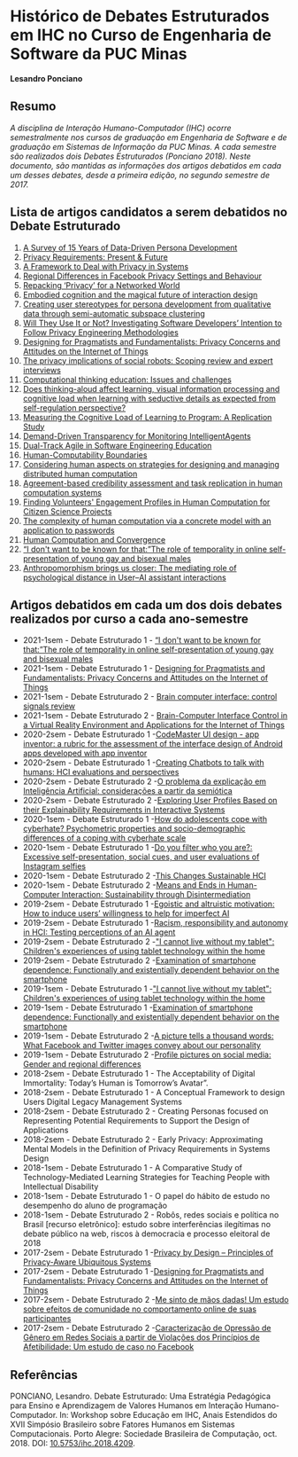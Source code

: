 # Histórico de Debates Estruturados em IHC no Curso de Engenharia de Software da PUC Minas

__Lesandro Ponciano__


## Resumo
_A disciplina de Interação Humano-Computador (IHC) ocorre semestralmente nos cursos de graduação em Engenharia de Software e de graduação em Sistemas de Informação da PUC Minas. A cada semestre são realizados dois Debates Estruturados (Ponciano 2018). Neste documento, são mantidas as informações dos artigos debatidos em cada um desses debates, desde a primeira edição, no segundo semestre de 2017._


## Lista de artigos candidatos a serem debatidos no Debate Estruturado

1. [A Survey of 15 Years of Data-Driven Persona Development](https://www.tandfonline.com/doi/full/10.1080/10447318.2021.1908670)
1. [Privacy Requirements: Present & Future](https://ieeexplore.ieee.org/document/7961663)
1. [A Framework to Deal with Privacy in Systems](https://ieeexplore.ieee.org/document/8937995/)
1. [Regional Differences in Facebook Privacy Settings and Behaviour](https://ieeexplore.ieee.org/abstract/document/8711954)
1. [Repacking ‘Privacy’ for a Networked World](https://rd.springer.com/article/10.1007%2Fs10606-017-9276-y)
1. [Embodied cognition and the magical future of interaction design](https://dl.acm.org/doi/10.1145/2442106.2442109)
1. [Creating user stereotypes for persona development from qualitative data through semi-automatic subspace clustering](https://link.springer.com/article/10.1007%2Fs11257-019-09252-5)
1. [Will They Use It or Not? Investigating Software Developers’ Intention to Follow Privacy Engineering Methodologies](https://doi.org/10.1145/3364224)
1. [Designing for Pragmatists and Fundamentalists: Privacy Concerns and Attitudes on the Internet of Things](https://dl.acm.org/doi/10.1145/3160504.3160545)
1. [The privacy implications of social robots: Scoping review and expert interviews](https://doi.org/10.1177/2050157919843961)
1. [Computational thinking education: Issues and challenges](https://www.sciencedirect.com/science/article/pii/S0747563219303978)
1. [Does thinking-aloud affect learning, visual information processing and cognitive load when learning with seductive details as expected from self-regulation perspective?](https://www.sciencedirect.com/science/article/pii/S0747563220301643)
1. [Measuring the Cognitive Load of Learning to Program: A Replication Study](https://doi.org/10.1145/3416465.3416468)
1. [Demand-Driven Transparency for Monitoring IntelligentAgents](https://doi.org/10.1109/THMS.2020.2988859)
1. [Dual-Track Agile in Software Engineering Education](https://doi.ieeecomputersociety.org/10.1109/ICSE-SEET.2019.00013)
1. [Human-Computability Boundaries](https://www.cs.dartmouth.edu/~sws/pubs/kisw2019.pdf)
1. [Considering human aspects on strategies for designing and managing distributed human computation](https://doi.org/10.1186/s13174-014-0010-4)
1. [Agreement-based credibility assessment and task replication in human computation systems](https://doi.org/10.1016/j.future.2018.05.028)
1. [Finding Volunteers' Engagement Profiles in Human Computation for Citizen Science Projects](https://arxiv.org/abs/1501.02134)
1. [The complexity of human computation via a concrete model with an application to passwords](https://doi.org/10.1073/pnas.1801839117)
1. [Human Computation and Convergence](https://arxiv.org/abs/1503.05959)
1. [“I don't want to be known for that:”The role of temporality in online self-presentation of young gay and bisexual males](https://doi.org/10.1016/j.chb.2021.106706)
1. [Anthropomorphism brings us closer: The mediating role of psychological distance in User–AI assistant interactions](https://doi.org/10.1016/j.chb.2021.106680)



## Artigos debatidos em cada um dos dois debates realizados por curso a cada ano-semestre

* 2021-1sem - Debate Estruturado 1 - [“I don't want to be known for that:”The role of temporality in online self-presentation of young gay and bisexual males](https://doi.org/10.1016/j.chb.2021.106706)
* 2021-1sem - Debate Estruturado 1 - [Designing for Pragmatists and Fundamentalists: Privacy Concerns and Attitudes on the Internet of Things](https://dl.acm.org/doi/10.1145/3160504.3160545)
* 2021-1sem - Debate Estruturado 2 - [Brain computer interface: control signals review](https://doi.org/10.1016/j.neucom.2016.10.024)
* 2021-1sem - Debate Estruturado 2 - [Brain-Computer Interface Control in a Virtual Reality Environment and Applications for the Internet of Things](https://doi.org/10.1109/ACCESS.2018.2809453)
* 2020-2sem - Debate Estruturado 1 -[CodeMaster UI design - app inventor: a rubric for the assessment of the interface design of Android apps developed with app inventor](https://doi.org/10.1145/3357155.3358463)
* 2020-2sem - Debate Estruturado 1 -[Creating Chatbots to talk with humans: HCI evaluations and perspectives](https://doi.org/10.1145/3357155.3358460)
* 2020-2sem - Debate Estruturado 2 -[O problema da explicação em Inteligência Artificial: considerações a partir da semiótica](https://revistas.pucsp.br/teccogs/article/view/48590)
* 2020-2sem - Debate Estruturado 2 -[Exploring User Profiles Based on their Explainability Requirements in Interactive Systems](https://doi.org/10.1145/3424953.3426545)
* 2020-1sem - Debate Estruturado 1 -[How do adolescents cope with cyberhate? Psychometric properties and socio-demographic differences of a coping with cyberhate scale](https://www.sciencedirect.com/science/article/pii/S0747563219303796)
* 2020-1sem - Debate Estruturado 1 -[Do you filter who you are?: Excessive self-presentation, social cues, and user evaluations of Instagram selfies](https://www.sciencedirect.com/science/article/pii/S0747563219303711)
* 2020-1sem - Debate Estruturado 2 -[This Changes Sustainable HCI](https://doi.org/10.1145/3173574.3174045)
* 2020-1sem - Debate Estruturado 2 -[Means and Ends in Human-Computer Interaction: Sustainability through
Disintermediation](https://doi.org/10.1145/3025453.3025542)
* 2019-2sem - Debate Estruturado 1 -[Egoistic and altruistic motivation: How to induce users’ willingness to help for imperfect AI](https://www.sciencedirect.com/science/article/pii/S0747563219302274)
* 2019-2sem - Debate Estruturado 1 -[Racism, responsibility and autonomy in HCI: Testing perceptions of an AI agent](https://www.sciencedirect.com/science/article/pii/S0747563219302389)
* 2019-2sem - Debate Estruturado 2 -["I cannot live without my tablet": Children's experiences of using tablet technology
within the home](https://doi.org/10.1016/j.chb.2018.12.043)
* 2019-2sem - Debate Estruturado 2 -[Examination of smartphone dependence: Functionally and existentially dependent behavior on the smartphone](https://doi.org/10.1016/j.chb.2018.12.022)
* 2019-1sem - Debate Estruturado 1 -["I cannot live without my tablet": Children's experiences of using tablet technology
within the home](https://doi.org/10.1016/j.chb.2018.12.043)
* 2019-1sem - Debate Estruturado 1 -[Examination of smartphone dependence: Functionally and existentially dependent behavior on the smartphone](https://doi.org/10.1016/j.chb.2018.12.022)
* 2019-1sem - Debate Estruturado 2 -[A picture tells a thousand words: What Facebook and Twitter images convey about our personality](https://doi.org/10.1016/j.paid.2016.12.050)
* 2019-1sem - Debate Estruturado 2 -[Profile pictures on social media: Gender and regional differences](https://doi.org/10.1016/j.chb.2016.06.041)
* 2018-2sem - Debate Estruturado 1 - The Acceptability of Digital Immortality: Today’s Human is Tomorrow’s Avatar”.
* 2018-2sem - Debate Estruturado 1 - A Conceptual Framework to design Users Digital Legacy Management Systems
* 2018-2sem - Debate Estruturado 2 - Creating Personas focused on Representing Potential Requirements to Support the Design of Applications
* 2018-2sem - Debate Estruturado 2 - Early Privacy: Approximating Mental Models in the Definition of Privacy Requirements in Systems Design
* 2018-1sem - Debate Estruturado 1 - A Comparative Study of Technology-Mediated Learning Strategies for Teaching People with Intellectual Disability
* 2018-1sem - Debate Estruturado 1 - O papel do hábito de estudo no desempenho do aluno de programação
* 2018-1sem - Debate Estruturado 2 - Robôs, redes sociais e política no Brasil [recurso eletrônico]: estudo sobre interferências ilegítimas no debate público na web, riscos à democracia e processo eleitoral de 2018
* 2017-2sem - Debate Estruturado 1 -[Privacy by Design – Principles of Privacy-Aware Ubiquitous Systems](http://www.vs.inf.ethz.ch/publ/papers/privacy-principles.pdf)
* 2017-2sem - Debate Estruturado 1 -[Designing for Pragmatists and Fundamentalists: Privacy Concerns and Attitudes
on the Internet of Things](https://arxiv.org/pdf/1708.05905.pdf)
* 2017-2sem - Debate Estruturado 2 -[Me sinto de mãos dadas! Um estudo sobre efeitos de comunidade no comportamento online de suas participantes](http://csbc2017.mackenzie.br/public/files/14-sbsc/completos/11.pdf)
* 2017-2sem - Debate Estruturado 2 -[Caracterização de Opressão de Gênero em Redes Sociais a partir de Violações dos Princípios de Afetibilidade: Um estudo de caso no Facebook](http://csbc2017.mackenzie.br/public/files/14-sbsc/completos/16.pdf)


## Referências

PONCIANO, Lesandro. Debate Estruturado: Uma Estratégia Pedagógica para Ensino e Aprendizagem de Valores Humanos em Interação Humano-Computador. In: Workshop sobre Educação em IHC, Anais Estendidos do XVII Simpósio Brasileiro sobre Fatores Humanos em Sistemas Computacionais. Porto Alegre: Sociedade Brasileira de Computação, oct. 2018. DOI: [10.5753/ihc.2018.4209](https://doi.org/10.5753/ihc.2018.4209).